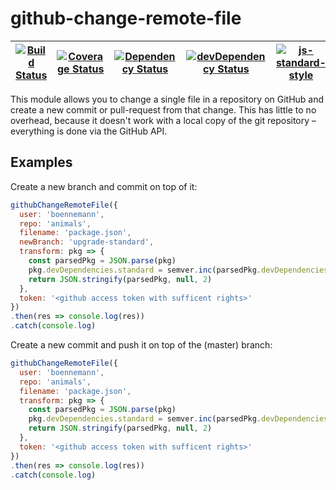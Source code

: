 # github-change-remote-file

| [![Build Status](https://travis-ci.org/boennemann/github-change-remote-file.svg?branch=master)](https://travis-ci.org/boennemann/github-change-remote-file) | [![Coverage Status](https://coveralls.io/repos/boennemann/github-change-remote-file/badge.svg?branch=master&service=github)](https://coveralls.io/github/boennemann/github-change-remote-file?branch=master) | [![Dependency Status](https://david-dm.org/boennemann/github-change-remote-file/master.svg)](https://david-dm.org/boennemann/github-change-remote-file/master) | [![devDependency Status](https://david-dm.org/boennemann/github-change-remote-file/master/dev-status.svg)](https://david-dm.org/boennemann/github-change-remote-file/master#info=devDependencies) | [![js-standard-style](https://img.shields.io/badge/code%20style-standard-brightgreen.svg?style=flat)](https://github.com/feross/standard) |
| --- | --- | --- | --- | --- |

This module allows you to change a single file in a repository on GitHub and create a new commit or pull-request from that change. This has little to no overhead, because it doesn't work with a local copy of the git repository – everything is done via the GitHub API.

## Examples

Create a new branch and commit on top of it:

```js
githubChangeRemoteFile({
  user: 'boennemann',
  repo: 'animals',
  filename: 'package.json',
  newBranch: 'upgrade-standard',
  transform: pkg => {
    const parsedPkg = JSON.parse(pkg)
    pkg.devDependencies.standard = semver.inc(parsedPkg.devDependencies.standard, 'major')
    return JSON.stringify(parsedPkg, null, 2)
  },
  token: '<github access token with sufficent rights>'
})
.then(res => console.log(res))
.catch(console.log)
```

Create a new commit and push it on top of the (master) branch:

```js
githubChangeRemoteFile({
  user: 'boennemann',
  repo: 'animals',
  filename: 'package.json',
  transform: pkg => {
    const parsedPkg = JSON.parse(pkg)
    pkg.devDependencies.standard = semver.inc(parsedPkg.devDependencies.standard, 'major')
    return JSON.stringify(parsedPkg, null, 2)
  },
  token: '<github access token with sufficent rights>'
})
.then(res => console.log(res))
.catch(console.log)
```
